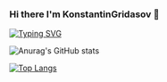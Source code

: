 ### Hi there I'm KonstantinGridasov 👋

<!--
**KonstantinGridasov/KonstantinGridasov** is a ✨ _special_ ✨ repository because its `README.md` (this file) appears on your GitHub profile.

Here are some ideas to get you started:

- 🔭 I’m currently working on ...
- 🌱 I’m currently learning ...
- 👯 I’m looking to collaborate on ...
- 🤔 I’m looking for help with ...
- 💬 Ask me about ...
- 📫 How to reach me: ...
- 😄 Pronouns: ...
- ⚡ Fun fact: ...
-->
[![Typing SVG](https://readme-typing-svg.demolab.com?font=Orbitron&pause=1000&color=31F761&background=33A5FF00&width=435&lines=Android+developer+(Kotlin+%2C+Java);Python+Backend+developer;Learn+Unix+System;CI%2FCD;Junior+DevOps+Engineer)](https://git.io/typing-svg)


![Anurag's GitHub stats](https://github-readme-stats.vercel.app/api?username=KonstantinGridasov&show_icons=true&theme=radical)


[![Top Langs](https://github-readme-stats.vercel.app/api/top-langs/?username=KonstantinGridasov&layout=compact&theme=radical)](https://github.com/anuraghazra/github-readme-stats)
